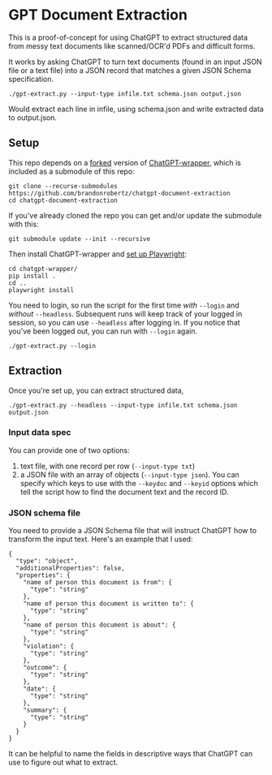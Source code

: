 # GPT Document Extraction

This is a proof-of-concept for using ChatGPT to extract structured data from messy text documents like scanned/OCR'd PDFs and difficult forms.

It works by asking ChatGPT to turn text documents (found in an input JSON file or a text file) into a JSON record that matches a given JSON Schema specification.

```
./gpt-extract.py --input-type infile.txt schema.json output.json
```

Would extract each line in infile, using schema.json and write extracted data to output.json.

## Setup

This repo depends on a [forked][wrapper-fork] version of [ChatGPT-wrapper][wrapper-main], which is included as a submodule of this repo:

```
git clone --recurse-submodules https://github.com/brandonrobertz/chatgpt-document-extraction
cd chatgpt-document-extraction
```

If you've already cloned the repo you can get and/or update the submodule with this:

```
git submodule update --init --recursive
```

Then install ChatGPT-wrapper and [set up Playwright][playwright-setup]:

```
cd chatgpt-wrapper/
pip install .
cd ..
playwright install
```

You need to login, so run the script for the first time *with* `--login` and *without* `--headless`. Subsequent runs will keep track of your logged in session, so you can use `--headless` after logging in. If you notice that you've been logged out, you can run with `--login` again.

```
./gpt-extract.py --login
```

## Extraction

Once you're set up, you can extract structured data, 

```
./gpt-extract.py --headless --input-type infile.txt schema.json output.json
```

### Input data spec

You can provide one of two options:

1. text file, with one record per row (`--input-type txt`)
2. a JSON file with an array of objects (`--input-type json`). You can specify which keys to use with the `--keydoc` and `--keyid` options which tell the script how to find the document text and the record ID.

### JSON schema file

You need to provide a JSON Schema file that will instruct ChatGPT how to transform the input text. Here's an example that I used:

```
{
  "type": "object",
  "additionalProperties": false,
  "properties": {
    "name of person this document is from": {
      "type": "string"
    },
    "name of person this document is written to": {
      "type": "string"
    },
    "name of person this document is about": {
      "type": "string"
    },
    "violation": {
      "type": "string"
    },
    "outcome": {
      "type": "string"
    },
    "date": {
      "type": "string"
    },
    "summary": {
      "type": "string"
    }
  }
}
```

It can be helpful to name the fields in descriptive ways that ChatGPT can use to figure out what to extract.


[wrapper-main]: https://github.com/mmabrouk/chatgpt-wrapper
    "ChatGPT Wrapper - upstream version"

[wrapper-fork]: https://github.com/brandonrobertz/chatgpt-wrapper
    "ChatGPT Wrapper - forked version with modifications"

[playwright-setup]: https://playwright.dev/python/docs/library
    "Playwright - Getting Started"
